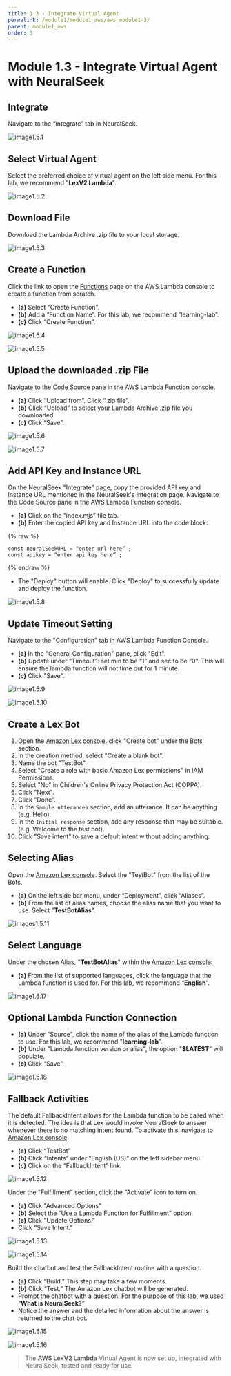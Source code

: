 ```yaml
---
title: 1.3 - Integrate Virtual Agent
permalink: /module1/module1_aws/aws_module1-3/
parent: module1_aws
order: 3
---
```


# Module 1.3 - Integrate Virtual Agent with NeuralSeek

## Integrate 

Navigate to the “Integrate” tab in NeuralSeek.

![image1.5.1](images/image1.5.1.png)

## Select Virtual Agent

Select the preferred choice of virtual agent on the left side menu.
For this lab, we recommend "**LexV2 Lambda**".

![image1.5.2](images/image1.5.2.png)

## Download File

Download the Lambda Archive .zip file to your local storage.

![image1.5.3](images/image1.5.3.png)

## Create a Function

Click the link to open the <a href="https://console.aws.amazon.com/lambda/home#/functions" target="_blank">Functions</a> page on the AWS Lambda console to create a function from scratch.
- **(a)** Select "Create Function".
- **(b)** Add a “Function Name”. For this lab, we recommend “learning-lab”.
- **(c)** Click “Create Function”.

![image1.5.4](images/image1.5.4.png)

![image1.5.5](images/image1.5.5.png)

## Upload the downloaded .zip File

Navigate to the Code Source pane in the AWS Lambda Function console. 
- **(a)** Click “Upload from”. Click “.zip file”.
- **(b)** Click “Upload” to select your Lambda Archive .zip file you downloaded.
- **(c)** Click “Save”.

![image1.5.6](images/image1.5.6.png)

![image1.5.7](images/image1.5.7.png)

## Add API Key and Instance URL

On the NeuralSeek "Integrate" page, copy the provided API key and Instance URL mentioned in the NeuralSeek's integration page.
Navigate to the Code Source pane in the AWS Lambda Function console. 
- **(a)** Click on the “index.mjs” file tab. 
- **(b)** Enter the copied API key and Instance URL into the code block:

{% raw %}
```
const neuralSeekURL = “enter url here” ; 
const apikey = “enter api key here” ; 
```
{% endraw %}

- The "Deploy" button will enable. Click "Deploy" to successfully update and deploy the function.

![image1.5.8](images/image1.5.8.png)

## Update Timeout Setting

Navigate to the "Configuration" tab in AWS Lambda Function Console.

- **(a)** In the "General Configuration" pane, click "Edit".
- **(b)** Update under “Timeout”: set min to be “1” and sec to be “0”. This will ensure the lambda function will not time out for 1 minute.
- **(c)** Click "Save".

![image1.5.9](images/image1.5.9.png)

![image1.5.10](images/image1.5.10.png)

<!--- For detailed information on creating a LexV2 Lambda bot from scratch, refer to the documentation [here.]({{site.baseurl}}{% link module1/module1_aws/aws_module1-3/aws_module1-3.md %}) ---> 

## Create a Lex Bot

1. Open the <a href="https://console.aws.amazon.com/lexv2/home#bots" target="_blank">Amazon Lex console</a>. click "Create bot" under the Bots section.
2. In the creation method, select "Create a blank bot".
3. Name the bot "TestBot".
4. Select "Create a role with basic Amazon Lex permissions" in IAM Permissions.
5. Select "No" in Children's Online Privacy Protection Act (COPPA).
6. Click "Next".
7. Click "Done".
8. In the `Sample utterances` section, add an utterance. It can be anything (e.g. Hello).
9. In the `Initial response` section, add any response that may be suitable. (e.g. Welcome to the test bot).
8. Click "Save intent" to save a default intent without adding anything.

## Selecting Alias

Open the <a href="https://console.aws.amazon.com/lexv2/home#bots" target="_blank">Amazon Lex console</a>. Select the "TestBot" from the list of the Bots.
- **(a)** On the left side bar menu, under “Deployment”, click “Aliases”.
- **(b)** From the list of alias names, choose the alias name that you want to use. Select "**TestBotAlias**".

![images1.5.11](images/image1.5.11.png)

## Select Language

Under the chosen Alias, "**TestBotAlias**" within the <a href="https://console.aws.amazon.com/lexv2/home#bots" target="_blank">Amazon Lex console</a>:

- **(a)** From the list of supported languages, click the language that the Lambda function is used for. For this lab, we recommend “**English**”.

![image1.5.17](images/image1.5.17.png)

## Optional Lambda Function Connection

- **(a)** Under "Source", click the name of the alias of the Lambda function to use. For this lab, we recommend "**learning-lab**”. 
- **(b)** Under "Lambda function version or alias", the option "**$LATEST**" will populate. 
- **(c)** Click “Save”.

![image1.5.18](images/image1.5.18.png)

## Fallback Activities

The default FallbackIntent allows for the Lambda function to be called when it is detected. The idea is that Lex would invoke NeuralSeek to answer whenever there is no matching intent found. To activate this, navigate to <a href="https://console.aws.amazon.com/lexv2/home#bots" target="_blank">Amazon Lex console</a>.

- **(a)** Click “TestBot”
- **(b)** Click “Intents” under “English (US)” on the left sidebar menu.
- **(c)** Click on the “FallbackIntent” link.

![image1.5.12](images/image1.5.12_updated.png)

Under the "Fulfillment" section, click the "Activate" icon to turn on. 

- **(a)** Click "Advanced Options"
- **(b)** Select the “Use a Lambda Function for Fulfillment” option. 
- **(c)** Click "Update Options."
- Click "Save Intent."

![image1.5.13](images/image1.5.13.png)

![image1.5.14](images/image1.5.14.png)

Build the chatbot and test the FallbackIntent routine with a question. 

- **(a)** Click “Build.” This step may take a few moments.
- **(b)** Click “Test.” The Amazon Lex chatbot will be generated. 
- Prompt the chatbot with a question. For the purpose of this lab, we used “**What is NeuralSeek?**”
- Notice the answer and the detailed information about the answer is returned to the chat bot.

![image1.5.15](images/image1.5.15.png)

![image1.5.16](images/image1.5.16.png)

> The **AWS LexV2 Lambda** Virtual Agent is now set up, integrated with NeuralSeek, tested and ready for use. 